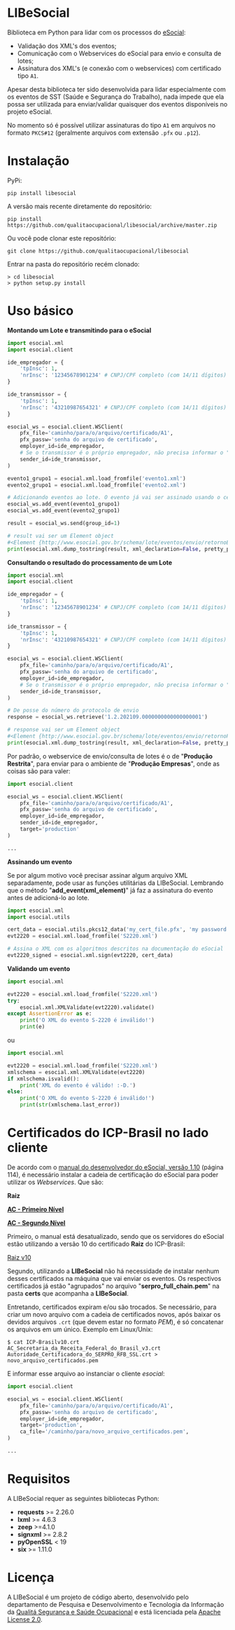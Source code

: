 # LIBeSocial

Biblioteca em Python para lidar com os processos do [eSocial](https://www.gov.br/esocial/pt-br):

- Validação dos XML's dos eventos;
- Comunicação com o Webservices do eSocial para envio e consulta de lotes;
- Assinatura dos XML's (e conexão com o webservices) com certificado tipo `A1`.

Apesar desta biblioteca ter sido desenvolvida para lidar especialmente com os eventos de SST (Saúde e Segurança do Trabalho), nada impede que ela possa ser utilizada para enviar/validar quaisquer dos eventos disponíveis no projeto eSocial.

No momento só é possível utilizar assinaturas do tipo `A1` em arquivos no formato `PKCS#12` (geralmente arquivos com extensão `.pfx` ou `.p12`).

# Instalação

PyPi:
```
pip install libesocial
```

A versão mais recente diretamente do repositório:

```
pip install https://github.com/qualitaocupacional/libesocial/archive/master.zip
```

Ou você pode clonar este repositório:
```
git clone https://github.com/qualitaocupacional/libesocial
```

Entrar na pasta do repositório recém clonado:
```
> cd libesocial
> python setup.py install
```
# Uso básico

**Montando um Lote e transmitindo para o eSocial**

```python
import esocial.xml
import esocial.client

ide_empregador = {
    'tpInsc': 1,
    'nrInsc': '12345678901234' # CNPJ/CPF completo (com 14/11 dígitos)
}

ide_transmissor = {
    'tpInsc': 1,
    'nrInsc': '43210987654321' # CNPJ/CPF completo (com 14/11 dígitos)
}

esocial_ws = esocial.client.WSClient(
    pfx_file='caminho/para/o/arquivo/certificado/A1',
    pfx_passw='senha do arquivo de certificado',
    employer_id=ide_empregador,
    # Se o transmissor é o próprio empregador, não precisa informar o "sender_id"
    sender_id=ide_transmissor,
)

evento1_grupo1 = esocial.xml.load_fromfile('evento1.xml')
evento2_grupo1 = esocial.xml.load_fromfile('evento2.xml')

# Adicionando eventos ao lote. O evento já vai ser assinado usando o certificado fornecido
esocial_ws.add_event(evento1_grupo1)
esocial_ws.add_event(evento2_grupo1)

result = esocial_ws.send(group_id=1)

# result vai ser um Element object
#<Element {http://www.esocial.gov.br/schema/lote/eventos/envio/retornoEnvio/v1_1_0}eSocial at 0x>
print(esocial.xml.dump_tostring(result, xml_declaration=False, pretty_print=True))
```

**Consultando o resultado do processamento de um Lote**

```python
import esocial.xml
import esocial.client

ide_empregador = {
    'tpInsc': 1,
    'nrInsc': '12345678901234' # CNPJ/CPF completo (com 14/11 dígitos)
}

ide_transmissor = {
    'tpInsc': 1,
    'nrInsc': '43210987654321' # CNPJ/CPF completo (com 14/11 dígitos)
}

esocial_ws = esocial.client.WSClient(
    pfx_file='caminho/para/o/arquivo/certificado/A1',
    pfx_passw='senha do arquivo de certificado',
    employer_id=ide_empregador,
    # Se o transmissor é o próprio empregador, não precisa informar o "sender_id"
    sender_id=ide_transmissor,
)

# De posse do número do protocolo de envio
response = esocial_ws.retrieve('1.2.202109.0000000000000000001')

# response vai ser um Element object
#<Element {http://www.esocial.gov.br/schema/lote/eventos/envio/retornoProcessamento/v1_3_0}eSocial at 0x>
print(esocial.xml.dump_tostring(result, xml_declaration=False, pretty_print=True))
```

Por padrão, o webservice de envio/consulta de lotes é o de "**Produção Restrita**", para enviar para o ambiente de "**Produção Empresas**", onde as coisas são para valer:

```python
import esocial.client

esocial_ws = esocial.client.WSClient(
    pfx_file='caminho/para/o/arquivo/certificado/A1',
    pfx_passw='senha do arquivo de certificado',
    employer_id=ide_empregador,
    sender_id=ide_empregador,
    target='production'
)

...

```


**Assinando um evento**

Se por algum motivo você precisar assinar algum arquivo XML separadamente, pode usar as funções utilitárias da LIBeSocial. Lembrando que o método "**add_event(xml_element)**" já faz a assinatura do evento antes de adicioná-lo ao lote.

```python
import esocial.xml
import esocial.utils

cert_data = esocial.utils.pkcs12_data('my_cert_file.pfx', 'my password')
evt2220 = esocial.xml.load_fromfile('S2220.xml')

# Assina o XML com os algoritmos descritos na documentação do eSocial
evt2220_signed = esocial.xml.sign(evt2220, cert_data)

```

**Validando um evento**

```python
import esocial.xml

evt2220 = esocial.xml.load_fromfile('S2220.xml')
try:
    esocial.xml.XMLValidate(evt2220).validate()
except AssertionError as e:
    print('O XML do evento S-2220 é inválido!')
    print(e)
```
ou
```python
import esocial.xml

evt2220 = esocial.xml.load_fromfile('S2220.xml')
xmlschema = esocial.xml.XMLValidate(evt2220)
if xmlschema.isvalid():
    print('XML do evento é válido! :-D.')
else:
    print('O XML do evento S-2220 é inválido!')
    print(str(xmlschema.last_error))
```

# Certificados do ICP-Brasil no lado cliente

De acordo com o [manual do desenvolvedor do eSocial, versão 1.10](https://www.gov.br/esocial/pt-br/documentacao-tecnica/manuais/manualorientacaodesenvolvedoresocialv1-10.pdf) (página 114), é necessário instalar a cadeia de certificação do eSocial para poder utilizar os *Webservices*. Que são:

**Raiz**

**[AC - Primeiro Nível](http://acraiz.icpbrasil.gov.br/credenciadas/RFB/v2/p/AC_Secretaria_da_Receita_Federal_do_Brasil_v3.crt)**

**[AC - Segundo Nível](http://acraiz.icpbrasil.gov.br/credenciadas/RFB/v2/Autoridade_Certificadora_do_SERPRO_RFB_SSL.crt)**

Primeiro, o manual está desatualizado, sendo que os servidores do eSocial estão utilizando a versão 10 do certificado **Raiz** do ICP-Brasil:

[Raiz v10](http://acraiz.icpbrasil.gov.br/credenciadas/RAIZ/ICP-Brasilv10.crt)

Segundo, utilizando a **LIBeSocial** não há necessidade de instalar nenhum desses certificados na máquina que vai enviar os eventos. Os respectivos certificados já estão "agrupados" no arquivo "**serpro_full_chain.pem**" na pasta **certs** que acompanha a **LIBeSocial**.

Entretando, certificados expiram e/ou são trocados. Se necessário, para criar um novo arquivo com a cadeia de certificados novos, após baixar os devidos arquivos `.crt` (que devem estar no formato *PEM*), é só concatenar os arquivos em um único. Exemplo em Linux/Unix:

```
$ cat ICP-Brasilv10.crt AC_Secretaria_da_Receita_Federal_do_Brasil_v3.crt Autoridade_Certificadora_do_SERPRO_RFB_SSL.crt > novo_arquivo_certificados.pem
```

E informar esse arquivo ao instanciar o cliente *esocial*:

```python
import esocial.client

esocial_ws = esocial.client.WSClient(
    pfx_file='caminho/para/o/arquivo/certificado/A1',
    pfx_passw='senha do arquivo de certificado',
    employer_id=ide_empregador,
    target='production',
    ca_file='/caminho/para/novo_arquivo_certificados.pem',
)

...

```

# Requisitos

A LIBeSocial requer as seguintes bibliotecas Python:

- **requests** >= 2.26.0
- **lxml** >= 4.6.3
- **zeep** >=4.1.0
- **signxml** >= 2.8.2
- **pyOpenSSL** < 19
- **six** >= 1.11.0

# Licença

A LIBeSocial é um projeto de código aberto, desenvolvido pelo departamento de
Pesquisa e Desenvolvimento e Tecnologia da Informação da [Qualitá Segurança e Saúde Ocupacional](https://qualitamais.com.br)
e está licenciada pela [Apache License 2.0](http://www.apache.org/licenses/LICENSE-2.0).
